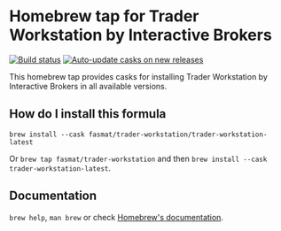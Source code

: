 # Homebrew tap for Trader Workstation by Interactive Brokers

[![Build status](https://github.com/fasmat/homebrew-trader-workstation/actions/workflows/main.yml/badge.svg)](https://github.com/fasmat/homebrew-trader-workstation/actions/workflows/main.yml) [![Auto-update casks on new releases](https://github.com/fasmat/homebrew-trader-workstation/actions/workflows/auto-update.yml/badge.svg)](https://github.com/fasmat/homebrew-trader-workstation/actions/workflows/auto-update.yml)

This homebrew tap provides casks for installing Trader Workstation by Interactive Brokers in all available versions.

## How do I install this formula

`brew install --cask fasmat/trader-workstation/trader-workstation-latest`

Or `brew tap fasmat/trader-workstation` and then `brew install --cask trader-workstation-latest`.

## Documentation

`brew help`, `man brew` or check [Homebrew's documentation](https://docs.brew.sh).
